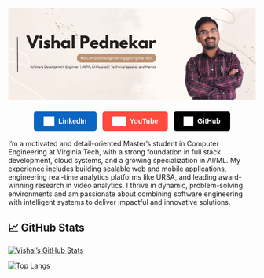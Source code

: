 ![Vishal Pednekar](./images/profile-main.png)

<div id="badges" style="display: flex; justify-content: center; gap: 12px; margin-top: 20px;">
    <a href="https://www.linkedin.com/in/vishalpednekar" style="background-color: #0A66C2; color: white; padding: 10px 20px; border-radius: 5px; text-decoration: none; display: flex; align-items: center; font-family: sans-serif; font-weight: bold;">
      <img src="./images/logos/InBug-White.png" alt="LinkedIn" width="22" height="20" style="margin-right: 8px;" />
      LinkedIn
    </a>
    <a href="https://www.youtube.com/@theforgottenprogrammer7842" style="background-color: #FF4B3E; color: white; padding: 10px 20px; border-radius: 5px; text-decoration: none; display: flex; align-items: center; font-family: sans-serif; font-weight: bold;">
      <img src="./images/logos/yt_icon_mono_dark.png" alt="YouTube" width="28" height="20" style="margin-right: 8px;" />
      YouTube
    </a>
    <a href="https://github.com/ForgottenLight4415" style="background-color: #000000; color: white; padding: 10px 20px; border-radius: 5px; text-decoration: none; display: flex; align-items: center; font-family: sans-serif; font-weight: bold;">
      <img src="./images/logos/github-mark-white.png" alt="GitHub" width="20" height="20" style="margin-right: 8px;" />
      GitHub
    </a>
</div>
</br>
I’m a motivated and detail-oriented Master’s student in Computer Engineering at Virginia Tech, with a strong foundation in full stack development, cloud systems, and a growing specialization in AI/ML. My experience includes building scalable web and mobile applications, engineering real-time analytics platforms like URSA, and leading award-winning research in video analytics. I thrive in dynamic, problem-solving environments and am passionate about combining software engineering with intelligent systems to deliver impactful and innovative solutions.
</br>

## 📈 GitHub Stats

[![Vishal’s GitHub Stats](https://github-readme-stats.vercel.app/api?username=ForgottenLight4415)](https://github.com/ForgottenLight4415)

[![Top Langs](https://github-readme-stats.vercel.app/api/top-langs/?username=ForgottenLight4415&layout=compact)](https://github.com/ForgottenLight4415)


<!--
**ForgottenLight4415/ForgottenLight4415** is a ✨ _special_ ✨ repository because its `README.md` (this file) appears on your GitHub profile.

Here are some ideas to get you started:

- 🔭 I’m currently working on ...
- 🌱 I’m currently learning ...
- 👯 I’m looking to collaborate on ...
- 🤔 I’m looking for help with ...
- 💬 Ask me about ...
- 📫 How to reach me: ...
- 😄 Pronouns: ...
- ⚡ Fun fact: ...
-->
